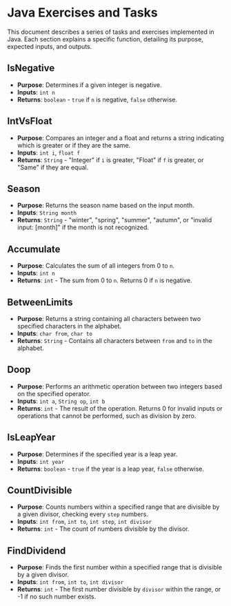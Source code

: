 # Java Exercises and Tasks

This document describes a series of tasks and exercises implemented in Java. Each section explains a specific function, detailing its purpose, expected inputs, and outputs.

## IsNegative
- **Purpose**: Determines if a given integer is negative.
- **Inputs**: `int n`
- **Returns**: `boolean` - `true` if `n` is negative, `false` otherwise.

## IntVsFloat
- **Purpose**: Compares an integer and a float and returns a string indicating which is greater or if they are the same.
- **Inputs**: `int i`, `float f`
- **Returns**: `String` - "Integer" if `i` is greater, "Float" if `f` is greater, or "Same" if they are equal.

## Season
- **Purpose**: Returns the season name based on the input month.
- **Inputs**: `String month`
- **Returns**: `String` - "winter", "spring", "summer", "autumn", or "invalid input: [month]" if the month is not recognized.

## Accumulate
- **Purpose**: Calculates the sum of all integers from 0 to `n`.
- **Inputs**: `int n`
- **Returns**: `int` - The sum from 0 to `n`. Returns 0 if `n` is negative.

## BetweenLimits
- **Purpose**: Returns a string containing all characters between two specified characters in the alphabet.
- **Inputs**: `char from`, `char to`
- **Returns**: `String` - Contains all characters between `from` and `to` in the alphabet.

## Doop
- **Purpose**: Performs an arithmetic operation between two integers based on the specified operator.
- **Inputs**: `int a`, `String op`, `int b`
- **Returns**: `int` - The result of the operation. Returns 0 for invalid inputs or operations that cannot be performed, such as division by zero.

## IsLeapYear
- **Purpose**: Determines if the specified year is a leap year.
- **Inputs**: `int year`
- **Returns**: `boolean` - `true` if the year is a leap year, `false` otherwise.

## CountDivisible
- **Purpose**: Counts numbers within a specified range that are divisible by a given divisor, checking every `step` numbers.
- **Inputs**: `int from`, `int to`, `int step`, `int divisor`
- **Returns**: `int` - The count of numbers divisible by the divisor.

## FindDividend
- **Purpose**: Finds the first number within a specified range that is divisible by a given divisor.
- **Inputs**: `int from`, `int to`, `int divisor`
- **Returns**: `int` - The first number divisible by `divisor` within the range, or -1 if no such number exists.

